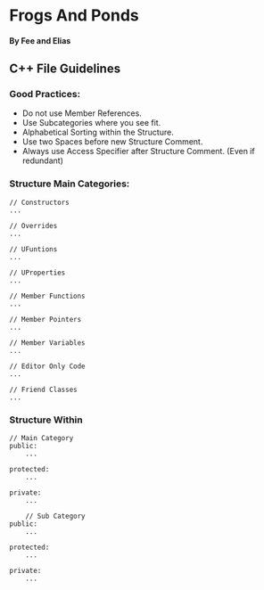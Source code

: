 # Frogs And Ponds
#### By Fee and Elias

## C++ File Guidelines

### Good Practices:
- Do not use Member References.
- Use Subcategories where you see fit.
- Alphabetical Sorting within the Structure.
- Use two Spaces before new Structure Comment.
- Always use Access Specifier after Structure Comment. (Even if redundant)

### Structure Main Categories:
```
// Constructors
...

// Overrides
...

// UFuntions
...

// UProperties
...

// Member Functions
...

// Member Pointers
...

// Member Variables
...

// Editor Only Code
...

// Friend Classes
...
```

### Structure Within
```
// Main Category
public:
    ...
    
protected:
    ...
    
private:
    ...
    
    // Sub Category
public:
    ...
    
protected:
    ...
    
private:
    ...
```